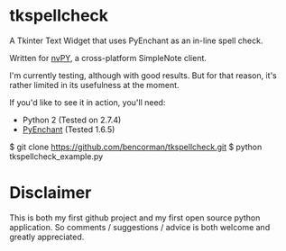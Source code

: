 tkspellcheck
============

A Tkinter Text Widget that uses PyEnchant as an in-line spell check.

Written for [nvPY](https://github.com/cpbotha/nvpy), a cross-platform SimpleNote client.

I'm currently testing, although with good results. But for that reason, it's rather limited in its usefulness at the moment.

If you'd like to see it in action, you'll need:

- Python 2 (Tested on 2.7.4)
- [PyEnchant](http://pythonhosted.org/pyenchant/) (Tested 1.6.5)

$ git clone https://github.com/bencorman/tkspellcheck.git
$ python tkspellcheck_example.py


Disclaimer
==========

This is both my first github project and my first open source python application. So comments / suggestions / advice is both welcome and greatly appreciated.